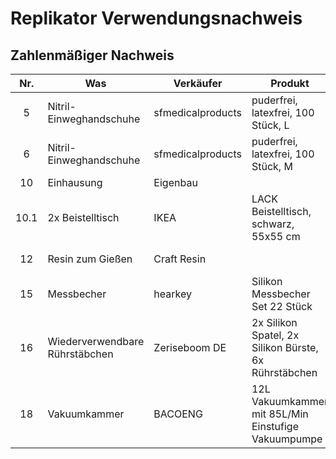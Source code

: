 # Replikator Verwendungsnachweis


## Zahlenmäßiger Nachweis

|  Nr.  | Was                            | Verkäufer         | Produkt                                               | Link |    Preis | Rabatt | Rabatt | Rechnungsdatum | Lieferdatum | Beleg |
| :---: | ------------------------------ | ----------------- | ----------------------------------------------------- | ---- | -------: | -----: | -----: | :------------: | :---------: | ----- |
|   5   | Nitril-Einweghandschuhe        | sfmedicalproducts | puderfrei, latexfrei, 100 Stück, L                    | [19] |  12,99 € |    0 % | 0,00 € |   31.03.2022   |             |       |
|   6   | Nitril-Einweghandschuhe        | sfmedicalproducts | puderfrei, latexfrei, 100 Stück, M                    | [20] |  12,99 € |    0 % | 0,00 € |   31.03.2022   |             |       |
|  10   | Einhausung                     | Eigenbau          |                                                       | [24] |          |        |        |                |             |       |
| 10.1  | 2x Beistelltisch               | IKEA              | LACK Beistelltisch, schwarz, 55x55 cm                 | [35] |  17,88 € |    0 % | 0,00 € |   01.04.2022   | 01.04.2022  |       |
|  12   | Resin zum Gießen               | Craft Resin       |                                                       |      |          |  100 % |        |                |             |       |
|  15   | Messbecher                     | hearkey           | Silikon Messbecher Set 22 Stück                       | [29] |  12,59 € |   10 % | 1,40 € |   31.03.2022   | 01.04.2022  |       |
|  16   | Wiederverwendbare Rührstäbchen | Zeriseboom DE     | 2x Silikon Spatel, 2x Silikon Bürste, 6x Rührstäbchen | [30] |  12,99 € |    0 % | 0,00 € |   01.04.2022   |             |       |
|  18   | Vakuumkammer                   | BACOENG           | 12L Vakuumkammer mit 85L/Min Einstufige Vakuumpumpe   | [32] | 189,99 € |    0 % | 0,00 € |   01.04.2022   |             |       |


[19]: https://smile.amazon.de/dp/B00X81MA0Q
[20]: https://smile.amazon.de/dp/B00X81M4FW
[24]: https://www.prusaprinters.org/prints/17-original-prusa-i3-mk3-enclosure-ikea-lack-table-pr
[29]: https://smile.amazon.de/dp/B0948HLCNH
[30]: https://smile.amazon.de/dp/B094J2R1HR
[32]: https://smile.amazon.de/dp/B01HRHVXM2
[35]: https://www.ikea.com/de/de/p/lack-beistelltisch-schwarz-20011408

